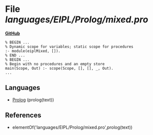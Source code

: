 # File _languages/EIPL/Prolog/mixed.pro_
**[GitHub](https://github.com/softlang/yas/blob/master/languages/EIPL/Prolog/mixed.pro)**
```
% BEGIN ...
% Dynamic scope for variables; static scope for procedures
:- module(eiplMixed, []).
% END ...
% BEGIN ...
% Begin with no procedures and an empty store
main(Scope, Out) :- scope(Scope, [], [], _, Out).
...
```

## Languages
* [Prolog](../languages/Prolog.md) (prolog(text))

## References
* elementOf('languages/EIPL/Prolog/mixed.pro',prolog(text))

